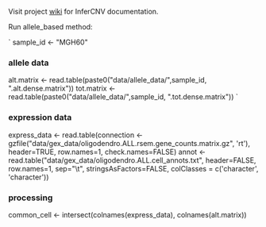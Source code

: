 Visit project [wiki](https://github.com/broadinstitute/inferCNV/wiki) for InferCNV documentation.

Run allele_based method:

`
sample_id <- "MGH60"
### allele data
alt.matrix <- read.table(paste0("data/allele_data/",sample_id,
                                ".alt.dense.matrix"))
tot.matrix <- read.table(paste0("data/allele_data/",sample_id,
                                ".tot.dense.matrix"))
`
###

### expression data
express_data <- read.table(connection <- gzfile("data/gex_data/oligodendro.ALL.rsem.gene_counts.matrix.gz", 'rt'), 
                           header=TRUE, row.names=1, check.names=FALSE)
annot <- read.table("data/gex_data/oligodendro.ALL.cell_annots.txt", 
                    header=FALSE, row.names=1, sep="\t", 
                    stringsAsFactors=FALSE, colClasses = c('character', 'character'))
###

### processing
common_cell <- intersect(colnames(express_data),
                         colnames(alt.matrix))
###
